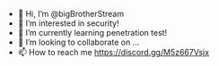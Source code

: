 - 👋 Hi, I’m @bigBrotherStream
- 👀 I’m interested in security!
- 🌱 I’m currently learning penetration test!
- 💞️ I’m looking to collaborate on ...
- 📫 How to reach me https://discord.gg/M5z667Vsjx

<!---
bigBrotherStream/bigBrotherStream is a ✨ special ✨ repository because its `README.md` (this file) appears on your GitHub profile.
You can click the Preview link to take a look at your changes.
--->

